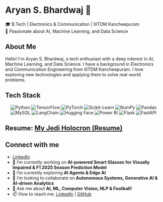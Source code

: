 # Aryan S. Bhardwaj 🚀  
🎓 B.Tech | Electronics & Communication | IIITDM Kancheepuram  
📌 Passionate about AI, Machine Learning, and Data Science  

## About Me
Hello! I'm Aryan S. Bhardwaj, a tech enthusiast with a deep interest in AI, Machine Learning, and Data Science. I have a background in Electronics and Communication Engineering from IIITDM Kancheepuram. I love exploring new technologies and applying them to solve real-world problems.

## Tech Stack
<p align="center">
  <img src="https://img.shields.io/badge/Python-3776AB?style=for-the-badge&logo=python&logoColor=white" alt="Python" />
  <img src="https://img.shields.io/badge/TensorFlow-FF6F00?style=for-the-badge&logo=tensorflow&logoColor=white" alt="TensorFlow" />
  <img src="https://img.shields.io/badge/PyTorch-EE4C2C?style=for-the-badge&logo=pytorch&logoColor=white" alt="PyTorch" />
  <img src="https://img.shields.io/badge/Scikit--Learn-F7931E?style=for-the-badge&logo=scikitlearn&logoColor=white" alt="Scikit-Learn" />
  <img src="https://img.shields.io/badge/NumPy-013243?style=for-the-badge&logo=numpy&logoColor=white" alt="NumPy" />
  <img src="https://img.shields.io/badge/Pandas-150458?style=for-the-badge&logo=pandas&logoColor=white" alt="Pandas" />
  <img src="https://img.shields.io/badge/MySQL-4479A1?style=for-the-badge&logo=mysql&logoColor=white" alt="MySQL" />
  <img src="https://img.shields.io/badge/LangChain-2CA5E0?style=for-the-badge&logo=langchain&logoColor=white" alt="LangChain" />
  <img src="https://img.shields.io/badge/Hugging%20Face-FFDA55?style=for-the-badge&logo=huggingface&logoColor=white" alt="Hugging Face" />
  <img src="https://img.shields.io/badge/Power%20BI-F2C811?style=for-the-badge&logo=powerbi&logoColor=white" alt="Power BI" />
  <img src="https://img.shields.io/badge/Flask-000000?style=for-the-badge&logo=flask&logoColor=white" alt="Flask" />
  <img src="https://img.shields.io/badge/FastAPI-009688?style=for-the-badge&logo=fastapi&logoColor=white" alt="FastAPI" />
</p>

## Resume: [My Jedi Holocron (Resume)](https://drive.google.com/file/d/1yQO1dQct2BMq6huqSvDYerUrVCGj2_sY/view?usp=drive_link)

## Connect with me
- [LinkedIn](https://linkedin.com/in/aryannnb1)
- 🔭 I’m currently working on **AI-powered Smart Glasses for Visually Impaired & F1 2025 Season Prediction Model**  
- 🌱 I’m currently exploring **AI Agents & Edge AI**  
- 👯 I’m looking to collaborate on **Autonomous Systems, Generative AI & AI-driven Analytics**  
- 💬 Ask me about **AI, ML, Computer Vision, NLP & Football!**  
- 📫 How to reach me: [LinkedIn](https://www.linkedin.com/in/aryanb03/) | [GitHub](https://github.com/aryannnb1)  
